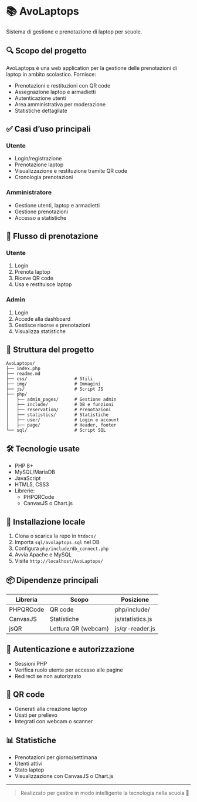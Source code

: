 # 📚 AvoLaptops

Sistema di gestione e prenotazione di laptop per scuole.

## 🔍 Scopo del progetto

AvoLaptops è una web application per la gestione delle prenotazioni di laptop in ambito scolastico. Fornisce:

- Prenotazioni e restituzioni con QR code
- Assegnazione laptop e armadietti
- Autenticazione utenti
- Area amministrativa per moderazione
- Statistiche dettagliate

## ✅ Casi d’uso principali

### Utente

- Login/registrazione
- Prenotazione laptop
- Visualizzazione e restituzione tramite QR code
- Cronologia prenotazioni

### Amministratore

- Gestione utenti, laptop e armadietti
- Gestione prenotazioni
- Accesso a statistiche

## 🔄 Flusso di prenotazione

### Utente

1. Login
2. Prenota laptop
3. Riceve QR code
4. Usa e restituisce laptop

### Admin

1. Login
2. Accede alla dashboard
3. Gestisce risorse e prenotazioni
4. Visualizza statistiche

## 📁 Struttura del progetto

```
AvoLaptops/
├── index.php
├── readme.md
├── css/                  # Stili
├── img/                  # Immagini
├── js/                   # Script JS
├── php/
│   ├── admin_pages/      # Gestione admin
│   ├── include/          # DB e funzioni
│   ├── reservation/      # Prenotazioni
│   ├── statistics/       # Statistiche
│   ├── user/             # Login e account
│   ├── page/             # Header, footer
└── sql/                  # Script SQL
```

## 🛠️ Tecnologie usate

- PHP 8+
- MySQL/MariaDB
- JavaScript
- HTML5, CSS3
- Librerie:
  - PHPQRCode
  - CanvasJS o Chart.js
  
## 🚀 Installazione locale

1. Clona o scarica la repo in `htdocs/`
2. Importa `sql/avolaptops.sql` nel DB
3. Configura `php/include/db_connect.php`
4. Avvia Apache e MySQL
5. Visita `http://localhost/AvoLaptops/`

## 📦 Dipendenze principali

| Libreria  | Scopo               | Posizione        |
| --------- | ------------------- | ---------------- |
| PHPQRCode | QR code             | php/include/     |
| CanvasJS  | Statistiche         | js/statistics.js |
| jsQR      | Lettura QR (webcam) | js/qr-reader.js  |

## 🔐 Autenticazione e autorizzazione

- Sessioni PHP
- Verifica ruolo utente per accesso alle pagine
- Redirect se non autorizzato

## 📲 QR code

- Generati alla creazione laptop
- Usati per prelievo
- Integrati con webcam o scanner

## 📊 Statistiche

- Prenotazioni per giorno/settimana
- Utenti attivi
- Stato laptop
- Visualizzazione con CanvasJS o Chart.js

---

> Realizzato per gestire in modo intelligente la tecnologia nella scuola 🏫
